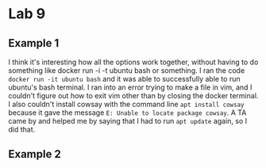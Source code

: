 # Lab 9

## Example 1

I think it's interesting how all the options work together, without having to do something like docker run -i -t ubuntu bash or something.
I ran the code ```docker run -it ubuntu bash``` and it was able to successfully able to run ubuntu's bash terminal.
I ran into an error trying to make a file in vim, and I couldn't figure out how to exit vim other than by closing the docker terminal. 
I also couldn't install cowsay with the command line ```apt install cowsay``` because it gave the message ```E: Unable to locate package cowsay```.
A TA came by and helped me by saying that I had to run ```apt update``` again, so I did that.

## Example 2

